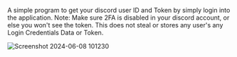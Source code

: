 A simple program to get your discord user ID and Token by simply login into the application.
Note: Make sure 2FA is disabled in your discord account, or else you won't see the token. This does not steal or stores any user's any Login Credentials Data or Token.

![Screenshot 2024-06-08 101230](https://github.com/charlotte-zee/Discord-Token-Generator/assets/26296452/cf8bd940-7276-4b6d-95f1-44ed6963c165)
